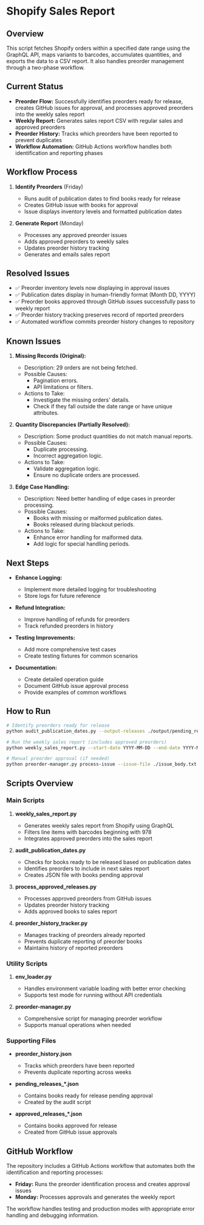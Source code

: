 # Shopify Sales Report

## Overview
This script fetches Shopify orders within a specified date range using the GraphQL API, maps variants to barcodes, accumulates quantities, and exports the data to a CSV report. It also handles preorder management through a two-phase workflow.

## Current Status
- **Preorder Flow:** Successfully identifies preorders ready for release, creates GitHub issues for approval, and processes approved preorders into the weekly sales report
- **Weekly Report:** Generates sales report CSV with regular sales and approved preorders
- **Preorder History:** Tracks which preorders have been reported to prevent duplicates
- **Workflow Automation:** GitHub Actions workflow handles both identification and reporting phases

## Workflow Process
1. **Identify Preorders** (Friday)
   - Runs audit of publication dates to find books ready for release
   - Creates GitHub issue with books for approval
   - Issue displays inventory levels and formatted publication dates

2. **Generate Report** (Monday)
   - Processes any approved preorder issues
   - Adds approved preorders to weekly sales
   - Updates preorder history tracking
   - Generates and emails sales report

## Resolved Issues
- ✅ Preorder inventory levels now displaying in approval issues
- ✅ Publication dates display in human-friendly format (Month DD, YYYY)
- ✅ Preorder books approved through GitHub issues successfully pass to weekly report
- ✅ Preorder history tracking preserves record of reported preorders
- ✅ Automated workflow commits preorder history changes to repository

## Known Issues
1. **Missing Records (Original):**
   - Description: 29 orders are not being fetched.
   - Possible Causes:
     - Pagination errors.
     - API limitations or filters.
   - Actions to Take:
     - Investigate the missing orders' details.
     - Check if they fall outside the date range or have unique attributes.

2. **Quantity Discrepancies (Partially Resolved):**
   - Description: Some product quantities do not match manual reports.
   - Possible Causes:
     - Duplicate processing.
     - Incorrect aggregation logic.
   - Actions to Take:
     - Validate aggregation logic.
     - Ensure no duplicate orders are processed.

3. **Edge Case Handling:**
   - Description: Need better handling of edge cases in preorder processing.
   - Possible Causes:
     - Books with missing or malformed publication dates.
     - Books released during blackout periods.
   - Actions to Take:
     - Enhance error handling for malformed data.
     - Add logic for special handling periods.

## Next Steps
- **Enhance Logging:**
  - Implement more detailed logging for troubleshooting
  - Store logs for future reference

- **Refund Integration:**
  - Improve handling of refunds for preorders
  - Track refunded preorders in history

- **Testing Improvements:**
  - Add more comprehensive test cases
  - Create testing fixtures for common scenarios

- **Documentation:**
  - Create detailed operation guide
  - Document GitHub issue approval process
  - Provide examples of common workflows

## How to Run
```bash
# Identify preorders ready for release
python audit_publication_dates.py --output-releases ./output/pending_releases_$(date +%Y-%m-%d).json

# Run the weekly sales report (includes approved preorders)
python weekly_sales_report.py --start-date YYYY-MM-DD --end-date YYYY-MM-DD

# Manual preorder approval (if needed)
python preorder-manager.py process-issue --issue-file ./issue_body.txt
```

## Scripts Overview

### Main Scripts
1. **weekly_sales_report.py**
   - Generates weekly sales report from Shopify using GraphQL
   - Filters line items with barcodes beginning with 978
   - Integrates approved preorders into the sales report

2. **audit_publication_dates.py**
   - Checks for books ready to be released based on publication dates
   - Identifies preorders to include in next sales report
   - Creates JSON file with books pending approval

3. **process_approved_releases.py**
   - Processes approved preorders from GitHub issues
   - Updates preorder history tracking
   - Adds approved books to sales report

4. **preorder_history_tracker.py**
   - Manages tracking of preorders already reported
   - Prevents duplicate reporting of preorder books
   - Maintains history of reported preorders

### Utility Scripts
1. **env_loader.py**
   - Handles environment variable loading with better error checking
   - Supports test mode for running without API credentials

2. **preorder-manager.py**
   - Comprehensive script for managing preorder workflow
   - Supports manual operations when needed

### Supporting Files
- **preorder_history.json**
  - Tracks which preorders have been reported
  - Prevents duplicate reporting across weeks

- **pending_releases_*.json**
  - Contains books ready for release pending approval
  - Created by the audit script

- **approved_releases_*.json**
  - Contains books approved for release
  - Created from GitHub issue approvals

## GitHub Workflow
The repository includes a GitHub Actions workflow that automates both the identification and reporting processes:

- **Friday:** Runs the preorder identification process and creates approval issues
- **Monday:** Processes approvals and generates the weekly report

The workflow handles testing and production modes with appropriate error handling and debugging information.